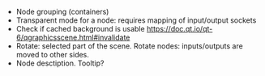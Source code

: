 * Node grouping (containers)
* Transparent mode for a node: requires mapping of input/output sockets
* Check if cached background is usable https://doc.qt.io/qt-6/qgraphicsscene.html#invalidate
* Rotate: selected part of the scene. Rotate nodes: inputs/outputs are moved to other sides.
* Node desctiption. Tooltip?
